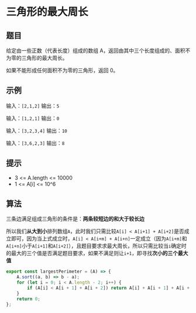 # 三角形的最大周长

## 题目

给定由一些正数（代表长度）组成的数组 A，返回由其中三个长度组成的、面积不为零的三角形的最大周长。

如果不能形成任何面积不为零的三角形，返回 0。

## 示例

输入：`[2,1,2]`
输出：`5`

输入：`[1,2,1]`
输出：`0`

输入：`[3,2,3,4]`
输出：`10`

输入：`[3,6,2,3]`
输出：`8`

## 提示

- 3 <= A.length <= 10000
- 1 <= A[i] <= 10^6

## 算法

三条边满足组成三角形的条件是：**两条较短边的和大于较长边**

所以我们**从大到小**排列数组`A`，此时我们只需比较`A[i] < A[i+1] + A[i+2]`是否成立即可，因为当上式成立时，`A[i] < A[i+m] + A[i+n]`一定成立（因为`A[i+m]`和`A[i+n]`小于`A[i+1]`和`A[i+2]`），且题目要求求最大周长，所以只需比较当`i`确定时的最大的三个值是否满足题目要求，如果不满足则让`i+1`，即寻找**次小的三个最大值**

```js
export const largestPerimeter = (A) => {
	A.sort((a, b) => b - a);
	for (let i = 0; i < A.length - 2; i++) {
		if (A[i] < A[i + 1] + A[i + 2]) return A[i] + A[i + 1] + A[i + 2];
	}
	return 0;
};
```